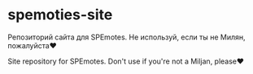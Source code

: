 # spemoties-site

Репозиторий сайта для SPEmotes. Не используй, если ты не Милян, пожалуйста❤️

Site repository for SPEmotes. Don't use if you're not a Miljan, please❤️
